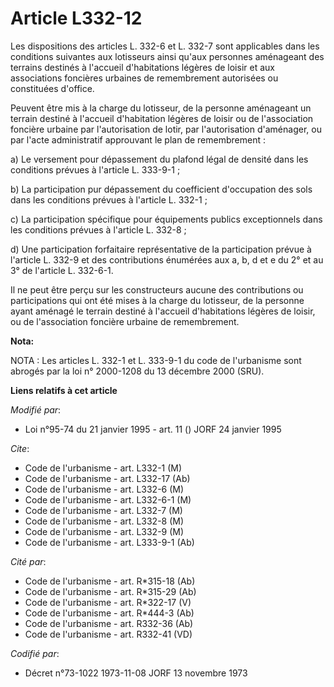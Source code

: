 # Article L332-12

Les dispositions des articles L. 332-6 et L. 332-7 sont applicables dans les conditions suivantes aux lotisseurs ainsi qu'aux
personnes aménageant des terrains destinés à l'accueil d'habitations légères de loisir et aux associations foncières urbaines
de remembrement autorisées ou constituées d'office.

Peuvent être mis à la charge du lotisseur, de la personne aménageant un terrain destiné à l'accueil d'habitation légères de
loisir ou de l'association foncière urbaine par l'autorisation de lotir, par l'autorisation d'aménager, ou par l'acte
administratif approuvant le plan de remembrement :

a) Le versement pour dépassement du plafond légal de densité dans les conditions prévues à l'article L. 333-9-1 ;

b) La participation pur dépassement du coefficient d'occupation des sols dans les conditions prévues à l'article L. 332-1 ;

c) La participation spécifique pour équipements publics exceptionnels dans les conditions prévues à l'article L. 332-8 ;

d) Une participation forfaitaire représentative de la participation prévue à l'article L. 332-9 et des contributions
énumérées aux a, b, d et e du 2° et au 3° de l'article L. 332-6-1.

Il ne peut être perçu sur les constructeurs aucune des contributions ou participations qui ont été mises à la charge du
lotisseur, de la personne ayant aménagé le terrain destiné à l'accueil d'habitations légères de loisir, ou de l'association
foncière urbaine de remembrement.

**Nota:**

NOTA : Les articles L. 332-1 et L. 333-9-1 du code de l'urbanisme sont abrogés par la loi n° 2000-1208 du 13 décembre 2000
(SRU).

**Liens relatifs à cet article**

_Modifié par_:

  - Loi n°95-74 du 21 janvier 1995 - art. 11 () JORF 24 janvier 1995

_Cite_:

  - Code de l'urbanisme - art. L332-1 (M)
  - Code de l'urbanisme - art. L332-17 (Ab)
  - Code de l'urbanisme - art. L332-6 (M)
  - Code de l'urbanisme - art. L332-6-1 (M)
  - Code de l'urbanisme - art. L332-7 (M)
  - Code de l'urbanisme - art. L332-8 (M)
  - Code de l'urbanisme - art. L332-9 (M)
  - Code de l'urbanisme - art. L333-9-1 (Ab)

_Cité par_:

  - Code de l'urbanisme - art. R*315-18 (Ab)
  - Code de l'urbanisme - art. R*315-29 (Ab)
  - Code de l'urbanisme - art. R*322-17 (V)
  - Code de l'urbanisme - art. R*444-3 (Ab)
  - Code de l'urbanisme - art. R332-36 (Ab)
  - Code de l'urbanisme - art. R332-41 (VD)

_Codifié par_:

  - Décret n°73-1022 1973-11-08 JORF 13 novembre 1973
